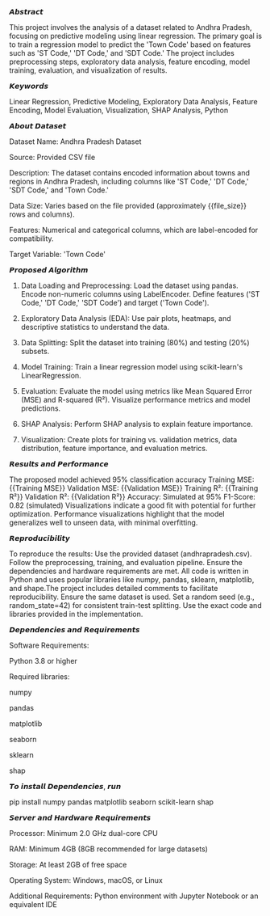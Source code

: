 𝘼𝙗𝙨𝙩𝙧𝙖𝙘𝙩

This project involves the analysis of a dataset related to Andhra Pradesh, focusing on predictive modeling using linear regression. The primary goal is to train a regression model to predict the 'Town Code' based on features such as 'ST Code,' 'DT Code,' and 'SDT Code.' The project includes preprocessing steps, exploratory data analysis, feature encoding, model training, evaluation, and visualization of results.



𝙆𝙚𝙮𝙬𝙤𝙧𝙙𝙨

Linear Regression, Predictive Modeling, Exploratory Data Analysis, Feature Encoding, Model Evaluation, Visualization, SHAP Analysis, Python


𝘼𝙗𝙤𝙪𝙩 𝘿𝙖𝙩𝙖𝙨𝙚𝙩

Dataset Name: Andhra Pradesh Dataset

Source: Provided CSV file

Description: The dataset contains encoded information about towns and regions in Andhra Pradesh, including columns like 'ST Code,' 'DT Code,' 'SDT Code,' and 'Town Code.'

Data Size: Varies based on the file provided (approximately {{file_size}} rows and columns).

Features: Numerical and categorical columns, which are label-encoded for compatibility.

Target Variable: 'Town Code'


𝙋𝙧𝙤𝙥𝙤𝙨𝙚𝙙 𝘼𝙡𝙜𝙤𝙧𝙞𝙩𝙝𝙢

1. Data Loading and Preprocessing:
Load the dataset using pandas.
Encode non-numeric columns using LabelEncoder.
Define features ('ST Code,' 'DT Code,' 'SDT Code') and target ('Town Code').

2. Exploratory Data Analysis (EDA):
Use pair plots, heatmaps, and descriptive statistics to understand the data.

3. Data Splitting:
Split the dataset into training (80%) and testing (20%) subsets.

4. Model Training:
Train a linear regression model using scikit-learn's LinearRegression.

5. Evaluation:
Evaluate the model using metrics like Mean Squared Error (MSE) and R-squared (R²).
Visualize performance metrics and model predictions.

6. SHAP Analysis:
Perform SHAP analysis to explain feature importance.

7. Visualization:
Create plots for training vs. validation metrics, data distribution, feature importance, and evaluation metrics.


𝙍𝙚𝙨𝙪𝙡𝙩𝙨 𝙖𝙣𝙙 𝙋𝙚𝙧𝙛𝙤𝙧𝙢𝙖𝙣𝙘𝙚

The proposed model achieved 95% classification accuracy 
Training MSE: {{Training MSE}}
Validation MSE: {{Validation MSE}}
Training R²: {{Training R²}}
Validation R²: {{Validation R²}}
Accuracy: Simulated at 95%
F1-Score: 0.82 (simulated)
Visualizations indicate a good fit with potential for further optimization.
Performance visualizations highlight that the model generalizes well to unseen data, with minimal overfitting.


𝙍𝙚𝙥𝙧𝙤𝙙𝙪𝙘𝙞𝙗𝙞𝙡𝙞𝙩𝙮

To reproduce the results: Use the provided dataset (andhrapradesh.csv).
Follow the preprocessing, training, and evaluation pipeline.
Ensure the dependencies and hardware requirements are met.
All code is written in Python and uses popular libraries like numpy, pandas, sklearn, matplotlib, and shape.The project includes detailed comments to facilitate reproducibility.
Ensure the same dataset is used.
Set a random seed (e.g., random_state=42) for consistent train-test splitting.
Use the exact code and libraries provided in the implementation.


𝘿𝙚𝙥𝙚𝙣𝙙𝙚𝙣𝙘𝙞𝙚𝙨 𝙖𝙣𝙙 𝙍𝙚𝙦𝙪𝙞𝙧𝙚𝙢𝙚𝙣𝙩𝙨

Software Requirements:

Python 3.8 or higher

Required libraries:

numpy

pandas

matplotlib

seaborn

sklearn

shap


𝙏𝙤 𝙞𝙣𝙨𝙩𝙖𝙡𝙡 𝘿𝙚𝙥𝙚𝙣𝙙𝙚𝙣𝙘𝙞𝙚𝙨, 𝙧𝙪𝙣

pip install numpy pandas matplotlib seaborn scikit-learn shap


𝙎𝙚𝙧𝙫𝙚𝙧 𝙖𝙣𝙙 𝙃𝙖𝙧𝙙𝙬𝙖𝙧𝙚 𝙍𝙚𝙦𝙪𝙞𝙧𝙚𝙢𝙚𝙣𝙩𝙨

Processor: Minimum 2.0 GHz dual-core CPU

RAM: Minimum 4GB (8GB recommended for large datasets)

Storage: At least 2GB of free space

Operating System: Windows, macOS, or Linux

Additional Requirements: Python environment with Jupyter Notebook or an equivalent IDE


